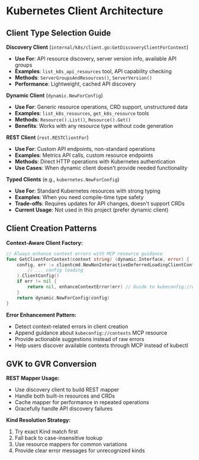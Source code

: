 # Kubernetes Client Architecture

## Client Type Selection Guide

**Discovery Client** (`internal/k8s/client.go:GetDiscoveryClientForContext`)

- **Use For**: API resource discovery, server version info, available API groups
- **Examples**: `list_k8s_api_resources` tool, API capability checking
- **Methods**: `ServerGroupsAndResources()`, `ServerVersion()`
- **Performance**: Lightweight, cached API discovery

**Dynamic Client** (`dynamic.NewForConfig`)

- **Use For**: Generic resource operations, CRD support, unstructured data
- **Examples**: `list_k8s_resources`, `get_k8s_resource` tools
- **Methods**: `Resource().List()`, `Resource().Get()`
- **Benefits**: Works with any resource type without code generation

**REST Client** (`rest.RESTClientFor`)

- **Use For**: Custom API endpoints, non-standard operations
- **Examples**: Metrics API calls, custom resource endpoints
- **Methods**: Direct HTTP operations with Kubernetes authentication
- **Use Cases**: When dynamic client doesn't provide needed functionality

**Typed Clients** (e.g., `kubernetes.NewForConfig`)

- **Use For**: Standard Kubernetes resources with strong typing
- **Examples**: When you need compile-time type safety
- **Trade-offs**: Requires updates for API changes, doesn't support CRDs
- **Current Usage**: Not used in this project (prefer dynamic client)

## Client Creation Patterns

**Context-Aware Client Factory:**

```go
// Always enhance context errors with MCP resource guidance
func GetClientForContext(context string) (dynamic.Interface, error) {
    config, err := clientcmd.NewNonInteractiveDeferredLoadingClientConfig(
        // ... config loading
    ).ClientConfig()
    if err != nil {
        return nil, enhanceContextError(err) // Guide to kubeconfig://contexts
    }
    return dynamic.NewForConfig(config)
}
```

**Error Enhancement Pattern:**

- Detect context-related errors in client creation
- Append guidance about `kubeconfig://contexts` MCP resource
- Provide actionable suggestions instead of raw errors
- Help users discover available contexts through MCP instead of kubectl

## GVK to GVR Conversion

**REST Mapper Usage:**

- Use discovery client to build REST mapper
- Handle both built-in resources and CRDs
- Cache mapper for performance in repeated operations
- Gracefully handle API discovery failures

**Kind Resolution Strategy:**

1. Try exact Kind match first
2. Fall back to case-insensitive lookup
3. Use resource mappers for common variations
4. Provide clear error messages for unrecognized kinds

